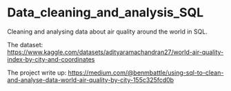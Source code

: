 # Data_cleaning_and_analysis_SQL
Cleaning and analysing data about air quality around the world in SQL.

The dataset: https://www.kaggle.com/datasets/adityaramachandran27/world-air-quality-index-by-city-and-coordinates

The project write up: https://medium.com/@benmbattle/using-sql-to-clean-and-analyse-data-world-air-quality-by-city-155c325fcd0b
